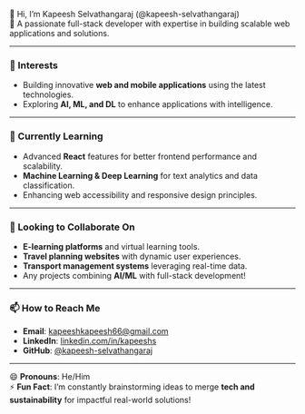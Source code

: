 👋 Hi, I’m Kapeesh Selvathangaraj (@kapeesh-selvathangaraj)  
🌟 A passionate full-stack developer with expertise in building scalable web applications and solutions.

---

### 👀 Interests
- Building innovative **web and mobile applications** using the latest technologies.  
- Exploring **AI, ML, and DL** to enhance applications with intelligence.  
  

---

### 🌱 Currently Learning
- Advanced **React** features for better frontend performance and scalability.  
- **Machine Learning & Deep Learning** for text analytics and data classification.  
- Enhancing web accessibility and responsive design principles.

---

### 💞️ Looking to Collaborate On
- **E-learning platforms** and virtual learning tools.  
- **Travel planning websites** with dynamic user experiences.  
- **Transport management systems** leveraging real-time data.  
- Any projects combining **AI/ML** with full-stack development!  

---

### 📫 How to Reach Me
- **Email**: [kapeeshkapeesh66@gmail.com](mailto:kapeeshkapeesh66@gmail.com)  
- **LinkedIn**: [linkedin.com/in/kapeeshs](www.linkedin.com/in/kapeeshs)  
- **GitHub**: [@kapeesh-selvathangaraj](https://github.com/kapeesh-selvathangaraj)

---

😄 **Pronouns**: He/Him  
⚡ **Fun Fact**: I’m constantly brainstorming ideas to merge **tech and sustainability** for impactful real-world solutions!  
